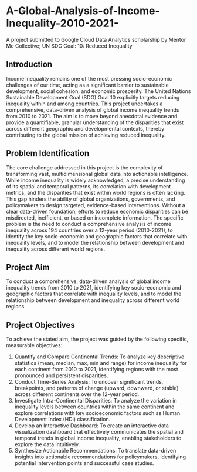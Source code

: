 # A-Global-Analysis-of-Income-Inequality-2010-2021-
A project submitted to Google Cloud Data Analytics scholarship by Mentor Me Collective; UN SDG Goal: 10: Reduced Inequality

## Introduction
Income inequality remains one of the most pressing socio-economic challenges of our time, acting as a significant barrier to sustainable development, social cohesion, and economic prosperity. The United Nations Sustainable Development Goal (SDG) Goal 10 explicitly targets reducing inequality within and among countries. This project undertakes a comprehensive, data-driven analysis of global income inequality trends from 2010 to 2021. The aim is to move beyond anecdotal evidence and provide a quantifiable, granular understanding of the disparities that exist across different geographic and developmental contexts, thereby contributing to the global mission of achieving reduced inequality.

## Problem Identification
The core challenge addressed in this project is the complexity of transforming vast, multidimensional global data into actionable intelligence. While income inequality is widely acknowledged, a precise understanding of its spatial and temporal patterns, its correlation with development metrics, and the disparities that exist within world regions is often lacking. This gap hinders the ability of global organizations, governments, and policymakers to design targeted, evidence-based interventions. Without a clear data-driven foundation, efforts to reduce economic disparities can be misdirected, inefficient, or based on incomplete information.
The specific problem is the need to conduct a comprehensive analysis of income inequality across 194 countries over a 12-year period (2010-2021), to identify the key socio-economic and geographic factors that correlate with inequality levels, and to model the relationship between development and inequality across different world regions.

## Project Aim
To conduct a comprehensive, data-driven analysis of global income inequality trends from 2010 to 2021, identifying key socio-economic and geographic factors that correlate with inequality levels, and to model the relationship between development and inequality across different world regions.

## Project Objectives
To achieve the stated aim, the project was guided by the following specific, measurable objectives:
1.  Quantify and Compare Continental Trends: To analyze key descriptive statistics (mean, median, max, min and range) for income inequality for each continent from 2010 to 2021, identifying regions with the most pronounced and persistent disparities.
2.  Conduct Time-Series Analysis: To uncover significant trends, breakpoints, and patterns of change (upward, downward, or stable) across different continents over the 12-year period.
3.  Investigate Intra-Continental Disparities: To analyze the variation in inequality levels between countries within the same continent and explore correlations with key socioeconomic factors such as Human Development Index (HDI) classification.
4.  Develop an Interactive Dashboard: To create an interactive data visualization dashboard that effectively communicates the spatial and temporal trends in global income inequality, enabling stakeholders to explore the data intuitively.
5.  Synthesize Actionable Recommendations: To translate data-driven insights into actionable recommendations for policymakers, identifying potential intervention points and successful case studies.
